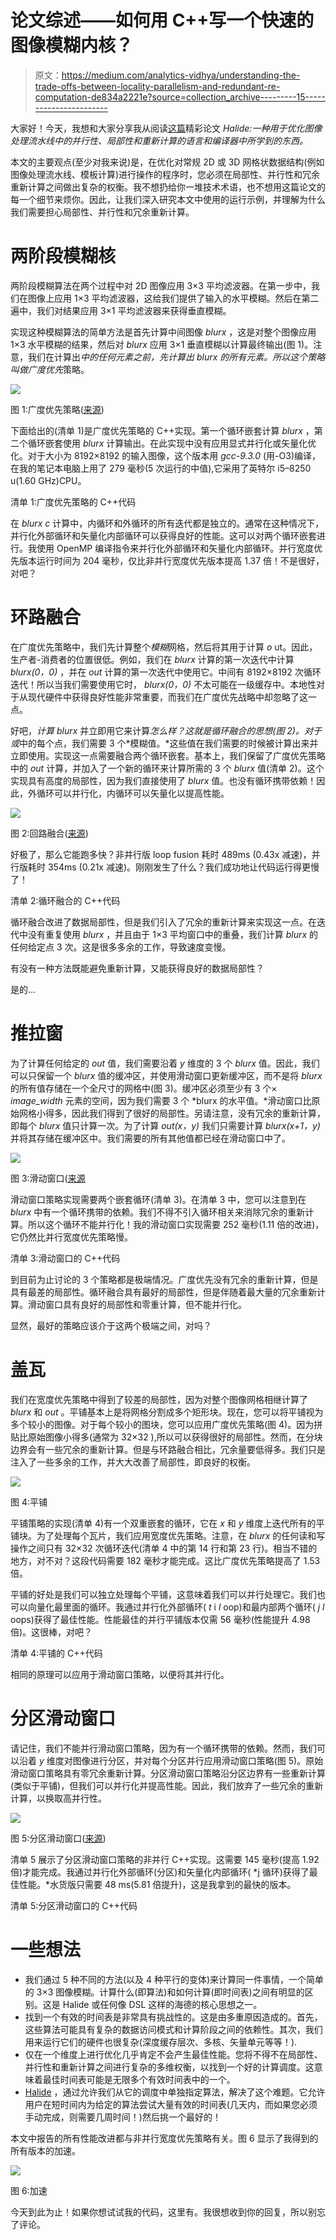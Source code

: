 # 论文综述——如何用 C++写一个快速的图像模糊内核？

> 原文：<https://medium.com/analytics-vidhya/understanding-the-trade-offs-between-locality-parallelism-and-redundant-re-computation-de834a2221e?source=collection_archive---------15----------------------->

大家好！今天，我想和大家分享我从阅读[这篇](https://people.csail.mit.edu/jrk/halide-pldi13.pdf)精彩论文 *Halide:一种用于优化图像处理流水线中的并行性、局部性和重新计算的语言和编译器中所学到的东西。*

本文的主要观点(至少对我来说)是，在优化对常规 2D 或 3D 网格状数据结构(例如图像处理流水线、模板计算)进行操作的程序时，您必须在局部性、并行性和冗余重新计算之间做出复杂的权衡。我不想扔给你一堆技术术语，也不想用这篇论文的每一个细节来烦你。因此，让我们深入研究本文中使用的运行示例，并理解为什么我们需要担心局部性、并行性和冗余重新计算。

# 两阶段模糊核

两阶段模糊算法在两个过程中对 2D 图像应用 3×3 平均滤波器。在第一步中，我们在图像上应用 1×3 平均滤波器，这给我们提供了输入的水平模糊。然后在第二遍中，我们对结果应用 3×1 平均滤波器来获得垂直模糊。

实现这种模糊算法的简单方法是首先计算中间图像 *blurx* ，这是对整个图像应用 1×3 水平模糊的结果，然后对 *blurx* 应用 3×1 垂直模糊以计算最终输出(图 1)。注意，我们在计算出*中的任何元素之前，先计算出 *blurx* 的所有元素。*所以这个策略叫做*广度优先*策略。

![](img/8804d1fb550034736f0ad12bd90977fc.png)

图 1:广度优先策略([来源](https://people.csail.mit.edu/jrk/halide-pldi13.pdf))

下面给出的(清单 1)是广度优先策略的 C++实现。第一个循环嵌套计算 *blurx* ，第二个循环嵌套使用 *blurx* 计算输出。在此实现中没有应用显式并行化或矢量化优化。对于大小为 8192×8192 的输入图像，这个版本用 *gcc-9.3.0* (用-O3)编译，在我的笔记本电脑上用了 279 毫秒(5 次运行的中值),它采用了英特尔 i5–8250 u(1.60 GHz)CPU。

清单 1:广度优先策略的 C++代码

在 *blurx c* 计算中，内循环和外循环的所有迭代都是独立的。通常在这种情况下，并行化外部循环和矢量化内部循环可以获得良好的性能。这可以对两个循环嵌套进行。我使用 OpenMP 编译指令来并行化外部循环和矢量化内部循环。并行宽度优先版本运行时间为 204 毫秒，仅比非并行宽度优先版本提高 1.37 倍！不是很好，对吧？

# 环路融合

在广度优先策略中，我们先计算整个*模糊*网格，然后将其用于计算 *o* ut。因此，生产者-消费者的位置很低。例如，我们在 *blurx* 计算的第一次迭代中计算 *blurx(0，0)* ，并在 *out* 计算的第一次迭代中使用它。中间有 8192×8192 次循环迭代！所以当我们需要使用它时， *blurx(0，0)* 不太可能在一级缓存中。本地性对于从现代硬件中获得良好性能非常重要，而我们在广度优先战略中却忽略了这一点。

好吧，*计算 blurx* 并立即用它来计算*怎么样？*这就是循环融合的思想(图 2)。对于*或*中的每个点，我们需要 3 个*模糊值。*这些值在我们需要的时候被计算出来并立即使用。实现这一点需要融合两个循环嵌套。基本上，我们保留了广度优先策略中的 *out* 计算，并加入了一个新的循环来计算所需的 3 个 *blurx* 值(清单 2)。这个实现具有高度的局部性，因为我们直接使用了 *blurx* 值。也没有循环携带依赖！因此，外循环可以并行化，内循环可以矢量化以提高性能。

![](img/d0eb57968fdc4624fd112a45741020b5.png)

图 2:回路融合([来源](https://people.csail.mit.edu/jrk/halide-pldi13.pdf))

好极了，那么它能跑多快？非并行版 loop fusion 耗时 489ms (0.43x 减速)，并行版耗时 354ms (0.21x 减速)。刚刚发生了什么？我们成功地让代码运行得更慢了！

清单 2:循环融合的 C++代码

循环融合改进了数据局部性，但是我们引入了冗余的重新计算来实现这一点。在迭代中没有重复使用 *blurx* ，并且由于 1×3 平均窗口中的重叠，我们计算 *blurx* 的任何给定点 3 次。这是很多多余的工作，导致速度变慢。

有没有一种方法既能避免重新计算，又能获得良好的数据局部性？

是的…

# 推拉窗

为了计算任何给定的 *out* 值，我们需要沿着 *y* 维度的 3 个 *blurx* 值。因此，我们可以只保留一个 *blurx* 值的缓冲区，并使用滑动窗口更新缓冲区，而不是将 *blurx* 的所有值存储在一个全尺寸的网格中(图 3)。缓冲区必须至少有 3 个× *image_width* 元素的空间，因为我们需要 3 个 *blurx 的水平值。*滑动窗口比原始网格小得多，因此我们得到了很好的局部性。另请注意，没有冗余的重新计算，即每个 *blurx* 值只计算一次。为了计算 *out(x，y)* 我们只需要计算 *blurx(x+1，y)* 并将其存储在缓冲区中。我们需要的所有其他值都已经在滑动窗口中了。

![](img/020ac6a2672fc5808c75e259e6b83923.png)

图 3:滑动窗口([来源](https://people.csail.mit.edu/jrk/halide-pldi13.pdf)

滑动窗口策略实现需要两个嵌套循环(清单 3)。在清单 3 中，您可以注意到在 *blurx* 中有一个循环携带的依赖。我们不得不引入循环相关来消除冗余的重新计算。所以这个循环不能并行化！我的滑动窗口实现需要 252 毫秒(1.11 倍的改进)，它仍然比并行宽度优先策略慢。

清单 3:滑动窗口的 C++代码

到目前为止讨论的 3 个策略都是极端情况。广度优先没有冗余的重新计算，但是具有最差的局部性。循环融合具有最好的局部性，但是伴随着最大量的冗余重新计算。滑动窗口具有良好的局部性和零重计算，但不能并行化。

显然，最好的策略应该介于这两个极端之间，对吗？

# 盖瓦

我们在宽度优先策略中得到了较差的局部性，因为对整个图像网格相继计算了 *blurx* 和 *out* 。平铺基本上是将网格分割成多个矩形块。现在，您可以将平铺视为多个较小的图像。对于每个较小的图块，您可以应用广度优先策略(图 4)。因为拼贴比原始图像小得多(通常为 32×32 ),所以可以获得很好的局部性。然而，在分块边界会有一些冗余的重新计算。但是与环路融合相比，冗余量要低得多。我们只是注入了一些多余的工作，并大大改善了局部性，即良好的权衡。

![](img/30fb967ee6adda54aaccb3413f05f6a4.png)

图 4:平铺

平铺策略的实现(清单 4)有一个双重嵌套的循环，它在 *x* 和 *y* 维度上迭代所有的平铺块。为了处理每个瓦片，我们应用宽度优先策略。注意，在 *blurx* 的任何读和写操作之间只有 32×32 次循环迭代(清单 4 中的第 14 行和第 23 行)。相当不错的地方，对不对？这段代码需要 182 毫秒才能完成。这比广度优先策略提高了 1.53 倍。

平铺的好处是我们可以独立处理每个平铺，这意味着我们可以并行处理它。我们也可以向量化最里面的循环。我通过并行化外部循环( *t* i *l* oop)和最内部两个循环( *j l* oops)获得了最佳性能。性能最佳的并行平铺版本仅需 56 毫秒(性能提升 4.98 倍)。这很棒，对吧？

清单 4:平铺的 C++代码

相同的原理可以应用于滑动窗口策略，以便将其并行化。

# 分区滑动窗口

请记住，我们不能并行滑动窗口策略，因为有一个循环携带的依赖。然而，我们可以沿着 *y* 维度对图像进行分区，并对每个分区并行应用滑动窗口策略(图 5)。原始滑动窗口策略具有零冗余重新计算。分区滑动窗口策略沿分区边界有一些重新计算(类似于平铺)，但我们可以并行化并提高性能。因此，我们放弃了一些冗余的重新计算，以换取高并行性。

![](img/9626cb84d3e1b00a2b36576d0d7b0041.png)

图 5:分区滑动窗口([来源](https://people.csail.mit.edu/jrk/halide-pldi13.pdf))

清单 5 展示了分区滑动窗口策略的非并行 C++实现。这需要 145 毫秒(提高 1.92 倍)才能完成。我通过并行化外部循环(分区)和矢量化内部循环( *j 循环)获得了最佳性能。*水货版只需要 48 ms(5.81 倍提升)，这是我拿到的最快的版本。

清单 5:分区滑动窗口的 C++代码

# 一些想法

*   我们通过 5 种不同的方法(以及 4 种平行的变体)来计算同一件事情，一个简单的 3×3 图像模糊。计算什么(即算法)和如何计算(即时间表)之间有明显的区别。这是 Halide 或任何像 DSL 这样的海德的核心思想之一。
*   找到一个有效的时间表是非常具有挑战性的。这是由多重原因造成的。首先，这些算法可能具有复杂的数据访问模式和计算阶段之间的依赖性。其次，我们用来运行它们的硬件也很复杂(深度缓存层次、多核、矢量单元等等！).
*   仅在一个维度上进行优化几乎肯定不会产生最佳性能。您将不得不在局部性、并行性和重新计算之间进行复杂的多维权衡，以找到一个好的计算调度。这意味着最佳时间表可能是无限多个有效时间表中的一个。
*   [Halide](https://github.com/halide/Halide) ，通过允许我们从它的调度中单独指定算法，解决了这个难题。它允许用户在短时间内为给定的算法尝试大量有效的时间表(几天内，而如果您必须手动完成，则需要几周时间！)然后挑一个最好的！

本文中报告的所有性能改进都与非并行宽度优先策略有关。图 6 显示了我得到的所有版本的加速。

![](img/300f65355a4c8afd349420e350ff1515.png)

图 6:加速

今天到此为止！如果你想试试我的代码，这里有。我很想收到你的回复，所以别忘了评论。